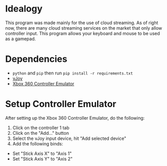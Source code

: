 Idealogy
========

This program was made mainly for the use of cloud streaming. As of right now, there are many cloud streaming services on the market that only allow controller input. This program allows your keyboard and mouse to be used as a gamepad. 

Dependencies 
============

* `python` and `pip` then run `pip install -r requirements.txt`
* [vJoy](https://sourceforge.net/projects/vjoystick/)
* [Xbox 360 Controller Emulator](https://www.x360ce.com/)

Setup Controller Emulator
=========================

After setting up the Xbox 360 Controller Emulator, do the following:
1. Click on the controller 1 tab
2. Click on the "Add..." button 
3. Select the vJoy input device, hit "Add selected device" 
4. Add the following binds:
* Set "Stick Axis X" to "Axis 1"
* Set "Stick Axis Y" to "Axis 2"